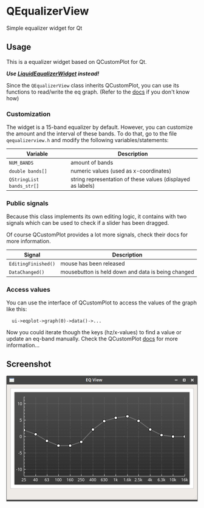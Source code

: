 # QEqualizerView
Simple equalizer widget for Qt

## Usage

This is a equalizer widget based on QCustomPlot for Qt.

_**Use [LiquidEqualizerWidget](https://github.com/ThePBone/LiquidEqualizerWidget) instead!**_

Since the `QEqualizerView` class inherits QCustomPlot, you can use its functions to read/write the eq graph.
(Refer to the [docs](https://www.qcustomplot.com/documentation/) if you don't know how)

### Customization
The widget is a 15-band equalizer by default. However, you can customize the amount and the interval of these bands.
To do that, go to the file `qequalizerview.h` and modify the following variables/statements:

|          Variable         	|                         Description                         	|
|-------------------------	  |-----------------------------------------------------------	  |
| `NUM_BANDS`               	| amount of bands                                             	|
| `double bands[]`          	| numeric values (used as x-coordinates)                      	|
| `QStringList bands_str[]` 	| string representation of these values (displayed as labels) 	|

### Public signals
Because this class implements its own editing logic, it contains with two signals which can be used to check if a slider has been dragged.

Of course QCustomPlot provides a lot more signals, check their docs for more information.

| Signal              	| Description                                        	|
|---------------------	|----------------------------------------------------	|
| `EditingFinished()` 	| mouse has been released                            	|
| `DataChanged()`     	| mousebutton is held down and data is being changed 	|

### Access values
You can use the interface of QCustomPlot to access the values of the graph like this:
      
      ui->eqplot->graph(0)->data()->...

Now you could iterate though the keys (hz/x-values) to find a value or update an eq-band manually.
Check the QCustomPlot [docs](https://www.qcustomplot.com/documentation/classQCPDataContainer.html) for more information...
## Screenshot
![](https://raw.githubusercontent.com/ThePBone/QEqualizerView/master/screenshot.png)
